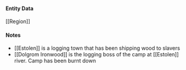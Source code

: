 #### Entity Data

[[Region]]

#### Notes

- [[Estolen]] is a logging town that has been shipping wood to slavers
- [[Dolgrom Ironwood]]  is the logging boss of the camp at [[Estolen]]  river. Camp has been burnt down
